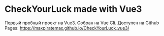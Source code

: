 # CheckYourLuck made with Vue3
Первый пробный проект на Vue3.
Собран на Vue Cli. 
Доступен на Github Pages:
https://maxpiratemax.github.io/CheckYourLuck_vue3/

